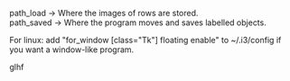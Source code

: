 path_load -> Where the images of rows are stored.  
path_saved -> Where the program moves and saves labelled objects.

For linux:
  add "for_window [class="Tk"] floating enable" to ~/.i3/config if you want a window-like program.
  
glhf
